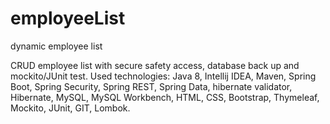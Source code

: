 # employeeList
dynamic employee list

CRUD employee list with secure safety access, database back up and mockito/JUnit test. 
Used technologies: Java 8, Intellij IDEA, Maven, Spring Boot, Spring Security, Spring REST, Spring Data, hibernate validator, Hibernate, MySQL, MySQL Workbench, HTML, CSS, Bootstrap, Thymeleaf, Mockito, JUnit, GIT, Lombok.
